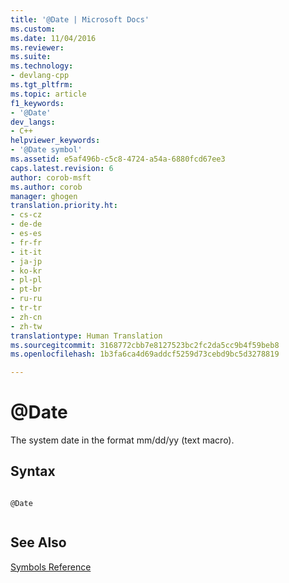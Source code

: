 ```yaml
---
title: '@Date | Microsoft Docs'
ms.custom: 
ms.date: 11/04/2016
ms.reviewer: 
ms.suite: 
ms.technology:
- devlang-cpp
ms.tgt_pltfrm: 
ms.topic: article
f1_keywords:
- '@Date'
dev_langs:
- C++
helpviewer_keywords:
- '@Date symbol'
ms.assetid: e5af496b-c5c8-4724-a54a-6880fcd67ee3
caps.latest.revision: 6
author: corob-msft
ms.author: corob
manager: ghogen
translation.priority.ht:
- cs-cz
- de-de
- es-es
- fr-fr
- it-it
- ja-jp
- ko-kr
- pl-pl
- pt-br
- ru-ru
- tr-tr
- zh-cn
- zh-tw
translationtype: Human Translation
ms.sourcegitcommit: 3168772cbb7e8127523bc2fc2da5cc9b4f59beb8
ms.openlocfilehash: 1b3fa6ca4d69addcf5259d73cebd9bc5d3278819

---
```

# @Date
The system date in the format mm/dd/yy (text macro).  
  
## Syntax  
  
```  
  
@Date  
  
```  
  
## See Also  
 [Symbols Reference](../../assembler/masm/symbols-reference.md)


<!--HONumber=Jan17_HO2-->


